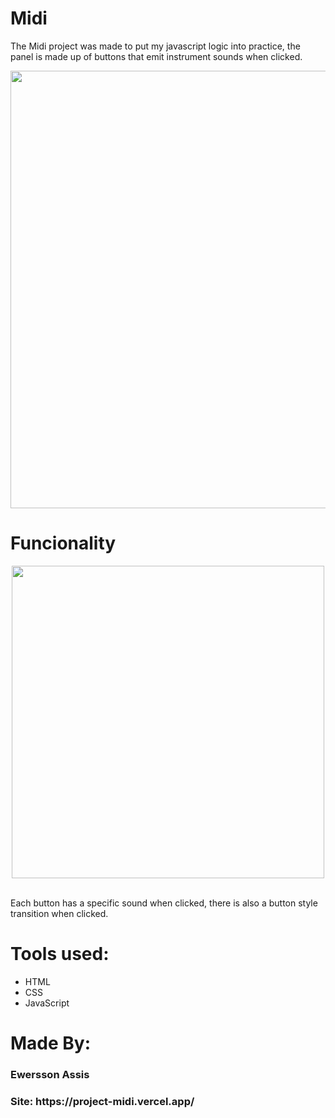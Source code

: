 #  Midi

The Midi project was made to put my javascript logic into practice, the panel is made up of buttons that emit instrument sounds when clicked.


<div align="center"> 
<img src= "https://github.com/oewersson/project-midi/assets/124937659/16a8afba-13e8-4580-aaf4-0453648daf2b" width="700px"/>
</div>

#  Funcionality

<div align="center"> 
<img src= "https://github.com/oewersson/project-midi/assets/124937659/d1648132-bb6a-44ff-9769-f9f9674b1a92" width="500px"/>
</div>

<br>

Each button has a specific sound when clicked, there is also a button style transition when clicked.


# Tools used: 

- HTML
- CSS
- JavaScript

# Made By: 

 <h3> Ewersson Assis </h3>

  <h3> Site: https://project-midi.vercel.app/ </h3> 
